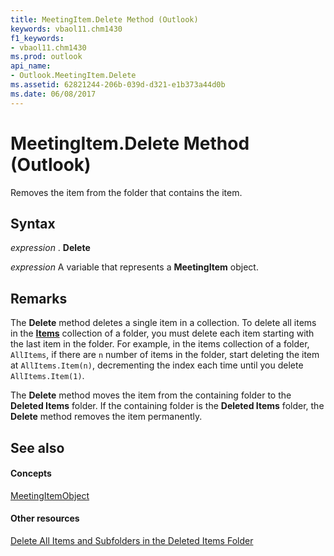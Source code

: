 ```yaml
---
title: MeetingItem.Delete Method (Outlook)
keywords: vbaol11.chm1430
f1_keywords:
- vbaol11.chm1430
ms.prod: outlook
api_name:
- Outlook.MeetingItem.Delete
ms.assetid: 62821244-206b-039d-d321-e1b373a44d0b
ms.date: 06/08/2017
---
```



# MeetingItem.Delete Method (Outlook)

Removes the item from the folder that contains the item.


## Syntax

 _expression_ . **Delete**

 _expression_ A variable that represents a **MeetingItem** object.


## Remarks

The  **Delete** method deletes a single item in a collection. To delete all items in the **[Items](Outlook.Folder.Items.md)** collection of a folder, you must delete each item starting with the last item in the folder. For example, in the items collection of a folder, `AllItems`, if there are  `n` number of items in the folder, start deleting the item at `AllItems.Item(n)`, decrementing the index each time until you delete  `AllItems.Item(1)`.

The  **Delete** method moves the item from the containing folder to the **Deleted Items** folder. If the containing folder is the **Deleted Items** folder, the **Delete** method removes the item permanently.


## See also


#### Concepts


[MeetingItemObject](Outlook.MeetingItem.md)
#### Other resources



[Delete All Items and Subfolders in the Deleted Items Folder](http://msdn.microsoft.com/library/359a416b-43d4-396e-e348-5624c4ca3599%28Office.15%29.aspx)

